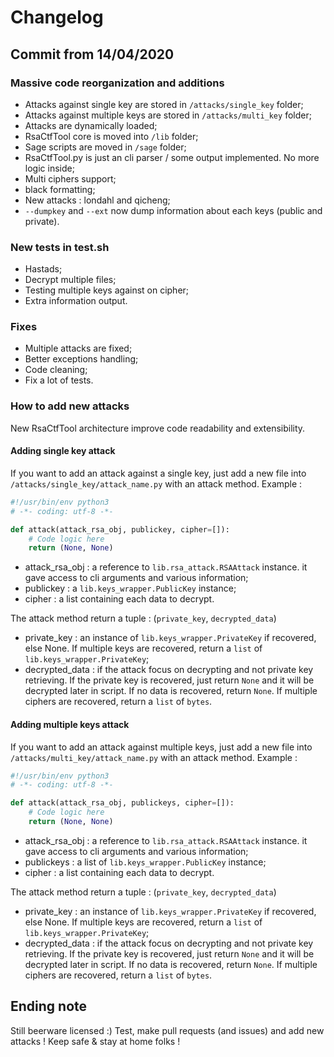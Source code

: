 # Changelog

## Commit from 14/04/2020

### Massive code reorganization and additions

- Attacks against single key are stored in  `/attacks/single_key` folder;
- Attacks against multiple keys are stored in  `/attacks/multi_key` folder;
- Attacks are dynamically loaded;
- RsaCtfTool core is moved into `/lib` folder;
- Sage scripts are moved in `/sage` folder;
- RsaCtfTool.py is just an cli parser / some output implemented. No more logic inside;
- Multi ciphers support;
- black formatting;
- New attacks : londahl and qicheng;
- `--dumpkey` and `--ext` now dump information about each keys (public and private).

### New tests in test.sh

- Hastads;
- Decrypt multiple files;
- Testing multiple keys against on cipher;
- Extra information output.

### Fixes

- Multiple attacks are fixed;
- Better exceptions handling;
- Code cleaning;
- Fix a lot of tests.

### How to add new attacks

New RsaCtfTool architecture improve code readability and extensibility.

#### Adding single key attack

If you want to add an attack against a single key, just add a new file into `/attacks/single_key/attack_name.py` with an attack method.
Example :

```python
#!/usr/bin/env python3
# -*- coding: utf-8 -*-

def attack(attack_rsa_obj, publickey, cipher=[]):
    # Code logic here
    return (None, None)
```

- attack_rsa_obj : a reference to `lib.rsa_attack.RSAAttack` instance. it gave access to cli arguments and various information;
- publickey : a `lib.keys_wrapper.PublicKey` instance;
- cipher : a list containing each data to decrypt.

The attack method return a tuple :
(`private_key`, `decrypted_data`)

- private_key : an instance of `lib.keys_wrapper.PrivateKey` if recovered, else None. If multiple keys are recovered, return a `list` of `lib.keys_wrapper.PrivateKey`;
- decrypted_data : if the attack focus on decrypting and not private key retrieving. If the private key is recovered, just return `None` and it will be decrypted later in script. If no data is recovered, return `None`. If multiple ciphers are recovered, return a `list` of `bytes`.

#### Adding multiple keys attack

If you want to add an attack against multiple keys, just add a new file into `/attacks/multi_key/attack_name.py` with an attack method.
Example :

```python
#!/usr/bin/env python3
# -*- coding: utf-8 -*-

def attack(attack_rsa_obj, publickeys, cipher=[]):
    # Code logic here
    return (None, None)
```

- attack_rsa_obj : a reference to `lib.rsa_attack.RSAAttack` instance. it gave access to cli arguments and various information;
- publickeys : a list of `lib.keys_wrapper.PublicKey` instance;
- cipher : a list containing each data to decrypt.

The attack method return a tuple :
(`private_key`, `decrypted_data`)

- private_key : an instance of `lib.keys_wrapper.PrivateKey` if recovered, else None. If multiple keys are recovered, return a `list` of `lib.keys_wrapper.PrivateKey`;
- decrypted_data : if the attack focus on decrypting and not private key retrieving. If the private key is recovered, just return `None` and it will be decrypted later in script. If no data is recovered, return `None`. If multiple ciphers are recovered, return a `list` of `bytes`.

## Ending note

Still beerware licensed :)
Test, make pull requests (and issues) and add new attacks !
Keep safe & stay at home folks !
